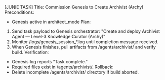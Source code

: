 [JUNIE TASK]
Title: Commission Genesis to Create Archivist (Archy)
Preconditions:
- Genesis active in architect_mode
  Plan:
1. Send task payload to Genesis orchestrator:
   "Create and deploy Archivist Agent — Level-3 Knowledge Curator (Archy)"
2. Monitor /logs/genesis_session_*.log until completion message received.
3. When Genesis finishes, pull artifacts from /agents/archivist/ and verify build.
   Verification:
- Genesis log reports “Task complete.”
- Required files exist in /agents/archivist/.
  Rollback:
- Delete incomplete /agents/archivist/ directory if build aborted.
